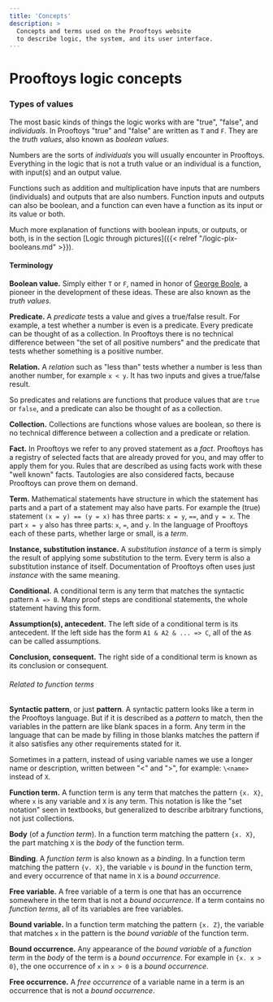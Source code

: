 ```yaml
---
title: 'Concepts'
description: >
  Concepts and terms used on the Prooftoys website
  to describe logic, the system, and its user interface.
---
```


# Prooftoys logic concepts

### Types of values

The most basic kinds of things the logic works with are "true",
"false", and *individuals*.  In Prooftoys "true" and "false" are
written as `T` and `F`.  They are the _truth values_, also known as
_boolean values_.

Numbers are the sorts of _individuals_ you will usually encounter in
Prooftoys.  Everything in the logic that is not a truth value or an
individual is a function, with input(s) and an output value.

Functions such as addition and multiplication have inputs that are
numbers (individuals) and outputs that are also numbers.  Function
inputs and outputs can also be boolean, and a function can even have a
function as its input or its value or both.

Much more explanation of functions with boolean inputs, or outputs, or
both, is in the section [Logic through pictures]({{< relref
"/logic-pix-booleans.md" >}}).

#### Terminology

<span id=boolean>**Boolean value.**</span> Simply either `T` or `F`, named in honor of <a
href="http://en.wikipedia.org/wiki/George_Boole" target=_blank> George
Boole</a>, a pioneer in the development of these ideas.  These are also
known as the _truth values_.

**Predicate.** A *predicate* tests a value and gives a true/false
result. For example, a test whether a number is even is a predicate.
Every predicate can be thought of as a collection.  In Prooftoys there
is no technical difference between "the set of all positive numbers"
and the predicate that tests whether something is a positive number.

**Relation.** A *relation* such as "less than" tests whether a number
is less than another number, for example `x < y`. It has two inputs
and gives a true/false result.

So predicates and relations are functions that produce values that are
`true` or `false`, and a predicate can also be thought of as a
collection.

**Collection.** Collections are functions whose values are boolean, so
there is no technical difference between a collection and a predicate
or relation.

**Fact.** In Prooftoys we refer to any proved statement as a _fact_.
Prooftoys has a registry of selected facts that are already proved
for you, and may offer to apply them for you.  Rules that are
described as using facts work with these "well known" facts.
Tautologies are also considered facts, because Prooftoys can prove
them on demand.

**Term.** Mathematical statements have structure in which the
statement has parts and a part of a statement may also have parts.
For example the (true) statement `(x = y) == (y = x)` has three parts:
`x = y`, `==`, and `y = x`.  The part `x = y` also has three parts:
`x`, `=`, and `y`.  In the language of Prooftoys each of these parts,
whether large or small, is a _term_.

**Instance, substitution instance.** A _substitution instance_ of a
term is simply the result of applying some substitution to the term.
Every term is also a substitution instance of itself.  Documentation
of Prooftoys often uses just _instance_ with the same meaning.

**Conditional.** A conditional term is any term that matches the
syntactic pattern `A => B`.  Many proof steps are conditional
statements, the whole statement having this form.

**Assumption(s), antecedent.** The left side of a conditional term is
its antecedent.  If the left side has the form `A1 & A2 & ... => C`,
all of the `A`s can be called assumptions.

**Conclusion, consequent.** The right side of a conditional term is
known as its conclusion or consequent.

###### Related to function terms

**Syntactic pattern**, or just **pattern**.  A syntactic pattern looks
like a term in the Prooftoys language.  But if it is described as a
_pattern_ to match, then the variables in the pattern are like blank
spaces in a form.  Any term in the language that can be made by
filling in those blanks matches the pattern if it also satisfies any
other requirements stated for it.

Sometimes in a pattern, instead of using variable names we use a
longer name or description, written between "<" and ">", for example:
`\<name>` instead of `X`.

**Function term.** A function term is any term that matches the
pattern `{x. X}`, where `x` is any variable and `X` is any term.  This
notation is like the "set notation" seen in textbooks, but generalized
to describe arbitrary functions, not just collections.

**Body** (of a _function term_). In a function term matching the
pattern `{x. X}`, the part matching `X` is the _body_ of the function
term.

**Binding**.  A _function term_ is also known as a _binding_.  In a
function term matching the pattern `{v. X}`, the variable `v` is
_bound_ in the function term, and every occurrence of that name in `X`
is a _bound occurrence_.

**Free variable.** A free variable of a term is one that has an
occurrence somewhere in the term that is not a _bound occurrence_.
If a term contains no _function terms_, all of its variables are
free variables.

**Bound variable.** In a function term matching the pattern `{x. Z}`,
the variable that matches `x` in the pattern is the _bound variable_
of the function term.

**Bound occurrence.** Any appearance of the _bound variable_ of a
_function term_ in the _body_ of the term is a _bound occurrence_.
For example in `{x. x > 0}`, the one occurrence of `x` in `x > 0`
is a _bound occurrence_.

**Free occurrence.**  A _free occurrence_ of a variable name
in a term is an occurrence that is not a _bound occurrence_.

